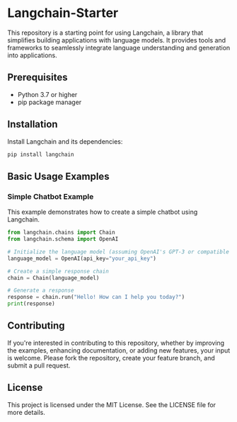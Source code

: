 # Langchain-Starter

This repository is a starting point for using Langchain, a library that simplifies building applications with language models. It provides tools and frameworks to seamlessly integrate language understanding and generation into applications.

## Prerequisites

- Python 3.7 or higher
- pip package manager

## Installation

Install Langchain and its dependencies:

```bash
pip install langchain
```

## Basic Usage Examples

### Simple Chatbot Example

This example demonstrates how to create a simple chatbot using Langchain.

```python
from langchain.chains import Chain
from langchain.schema import OpenAI

# Initialize the language model (assuming OpenAI's GPT-3 or compatible API)
language_model = OpenAI(api_key="your_api_key")

# Create a simple response chain
chain = Chain(language_model)

# Generate a response
response = chain.run("Hello! How can I help you today?")
print(response)
```

## Contributing

If you're interested in contributing to this repository, whether by improving the examples, enhancing documentation, or adding new features, your input is welcome. Please fork the repository, create your feature branch, and submit a pull request.

## License

This project is licensed under the MIT License. See the LICENSE file for more details.
